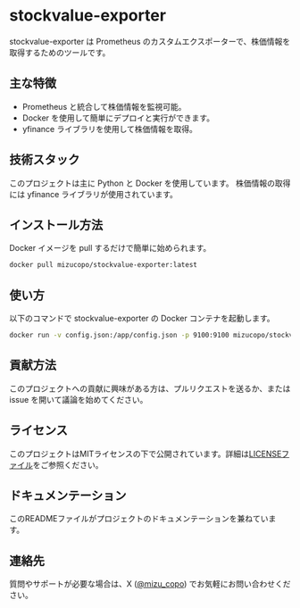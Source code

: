 # stockvalue-exporter

stockvalue-exporter は Prometheus のカスタムエクスポーターで、株価情報を取得するためのツールです。

## 主な特徴

- Prometheus と統合して株価情報を監視可能。
- Docker を使用して簡単にデプロイと実行ができます。
- yfinance ライブラリを使用して株価情報を取得。

## 技術スタック

このプロジェクトは主に Python と Docker を使用しています。
株価情報の取得には yfinance ライブラリが使用されています。

## インストール方法

Docker イメージを pull するだけで簡単に始められます。

```sh
docker pull mizucopo/stockvalue-exporter:latest
```

## 使い方

以下のコマンドで stockvalue-exporter の Docker コンテナを起動します。

```sh
docker run -v config.json:/app/config.json -p 9100:9100 mizucopo/stockvalue-exporter:latest
```

## 貢献方法

このプロジェクトへの貢献に興味がある方は、プルリクエストを送るか、または issue を開いて議論を始めてください。

## ライセンス

このプロジェクトはMITライセンスの下で公開されています。詳細は[LICENSEファイル](/LICENSE)をご参照ください。

## ドキュメンテーション

このREADMEファイルがプロジェクトのドキュメンテーションを兼ねています。

## 連絡先

質問やサポートが必要な場合は、X ([@mizu_copo](https://twitter.com/mizu_copo)) でお気軽にお問い合わせください。
